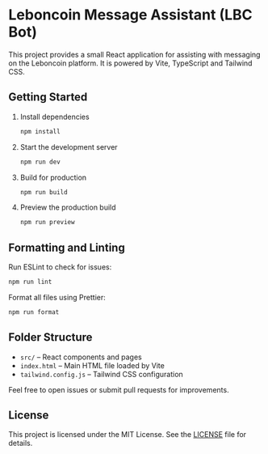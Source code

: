 # Leboncoin Message Assistant (LBC Bot)

This project provides a small React application for assisting with messaging on the Leboncoin platform. It is powered by Vite, TypeScript and Tailwind CSS.

## Getting Started

1. Install dependencies
   ```bash
   npm install
   ```
2. Start the development server
   ```bash
   npm run dev
   ```
3. Build for production
   ```bash
   npm run build
   ```
4. Preview the production build
   ```bash
   npm run preview
   ```

## Formatting and Linting

Run ESLint to check for issues:
```bash
npm run lint
```

Format all files using Prettier:
```bash
npm run format
```

## Folder Structure

- `src/` – React components and pages
- `index.html` – Main HTML file loaded by Vite
- `tailwind.config.js` – Tailwind CSS configuration

Feel free to open issues or submit pull requests for improvements.

## License

This project is licensed under the MIT License. See the [LICENSE](LICENSE) file for details.
